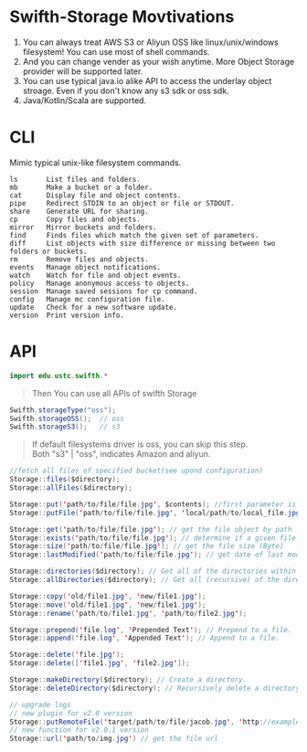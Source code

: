 # Swifth-Storage Movtivations
1. You can always treat AWS S3 or Aliyun OSS like linux/unix/windows filesystem! You can use most of shell commands.
2. And you can change vender as your wish anytime. More Object Storage provider will be supported later.
3. You can use typical java.io alike API to access the underlay object stroage. Even if you don't know any s3 sdk or oss sdk.
4. Java/Kotlin/Scala are supported.

# CLI
Mimic typical unix-like filesystem commands.

```shell
ls       List files and folders.  
mb       Make a bucket or a folder.  
cat      Display file and object contents.
pipe     Redirect STDIN to an object or file or STDOUT.  
share    Generate URL for sharing.
cp       Copy files and objects.
mirror   Mirror buckets and folders.
find     Finds files which match the given set of parameters.
diff     List objects with size difference or missing between two folders or buckets.
rm       Remove files and objects.
events   Manage object notifications.
watch    Watch for file and object events.
policy   Manage anonymous access to objects.
session  Manage saved sessions for cp command.
config   Manage mc configuration file.
update   Check for a new software update.
version  Print version info.
```

# API

```java
import edu.ustc.swifth.*
```
> Then You can use all APIs of swifth Storage

```java
Swifth.storageType("oss");
Swifth.storageOSS();  // oss
Swifth.storageS3();   // s3
```
> If default filesystems driver is oss, you can skip this step.  
> Both "s3" | "oss", indicates Amazon and aliyun. 

```java
//fetch all files of specified bucket(see upond configuration)
Storage::files($directory);
Storage::allFiles($directory);

Storage::put('path/to/file/file.jpg', $contents); //first parameter is the target file path, second paramter is file content
Storage::putFile('path/to/file/file.jpg', 'local/path/to/local_file.jpg'); // upload file from local path

Storage::get('path/to/file/file.jpg'); // get the file object by path
Storage::exists('path/to/file/file.jpg'); // determine if a given file exists on the storage(OSS)
Storage::size('path/to/file/file.jpg'); // get the file size (Byte)
Storage::lastModified('path/to/file/file.jpg'); // get date of last modification

Storage::directories($directory); // Get all of the directories within a given directory
Storage::allDirectories($directory); // Get all (recursive) of the directories within a given directory

Storage::copy('old/file1.jpg', 'new/file1.jpg');
Storage::move('old/file1.jpg', 'new/file1.jpg');
Storage::rename('path/to/file1.jpg', 'path/to/file2.jpg');

Storage::prepend('file.log', 'Prepended Text'); // Prepend to a file.
Storage::append('file.log', 'Appended Text'); // Append to a file.

Storage::delete('file.jpg');
Storage::delete(['file1.jpg', 'file2.jpg']);

Storage::makeDirectory($directory); // Create a directory.
Storage::deleteDirectory($directory); // Recursively delete a directory.It will delete all files within a given directory, SO Use with caution please.

// upgrade logs
// new plugin for v2.0 version
Storage::putRemoteFile('target/path/to/file/jacob.jpg', 'http://example.com/jacob.jpg'); //upload remote file to storage by remote url
// new function for v2.0.1 version
Storage::url('path/to/img.jpg') // get the file url
```
